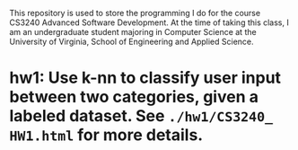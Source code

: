 This repository is used to store the programming I do for the course CS3240 Advanced Software Development. At the time of taking this class, I am an undergraduate student majoring in Computer Science at the University of Virginia, School of Engineering and Applied Science.

# hw1: Use k-nn to classify user input between two categories, given a labeled dataset. See `./hw1/CS3240_ HW1.html` for more details.